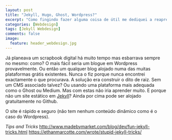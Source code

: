 ```yaml
---
layout: post
title: "Jekyll, Hugo, Ghost, Wordpress?"
excerpt: "Como fingindo fazer alguma coisa de útil me dediquei a reaprender uma data de coisas que já esqueci sobre front-end."
categories: [Webdesign]
tags: [Jekyll Webdesign]
comments: false
image:
  feature: header_webdesign.jpg
---
```


Já planeava um scrapbook digital há muito tempo mas esbarrava sempre no mesmo: como? O mais fácil seria um blogue em Wordpress provavelmente. Ou então um qualquer blog alojado numa das muitas plataformas grátis existentes. Nunca o fiz porque nunca encontrei exactamente o que procurava.
A solução era construir o dito de raiz. Sem um CMS associado talvez? Ou usando uma plataforma mais adequada como o Ghost ou Medium. Mas com estas não iria aprender muito. 
E porque não um site estático em [Jekyll](https://jekyllrb.com/)? Ainda por cima pode ser alojado gratuitamente no Github. 

O site é rápido e seguro (não tem nenhum conteúdo dinâmico como é o caso do Wordpress). 

*Tips and Tricks*
http://www.madebymarket.com/blog/dev/fun-jekyll-tricks.html
https://ethanmarcotte.com/wrote/stupid-jekyll-tricks/
